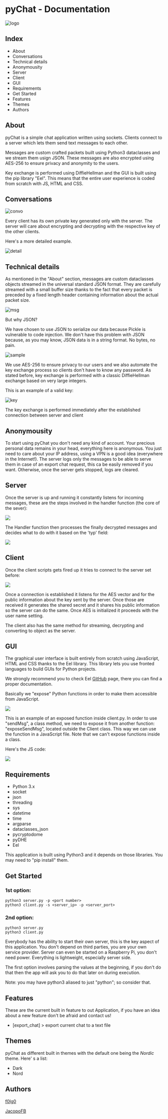 # pyChat - Documentation

![logo](/media/leonardo/Leonardo/code/git/chatroom/wireframes/PNG/logo.png)

## Index

* About
* Conversations
* Technical details
* Anonymousity
* Server
* Client
* GUI
* Requirements
* Get Started
* Features
* Themes
* Authors

## About

pyChat is a simple chat application written using sockets.  Clients connect to a server which lets them send text messages to each  other.

Messages are custom crafted packets built using Python3 dataclasses and we stream them usign JSON. These messages are also encrypted using AES-256 to  ensure privacy and anonymity to the users.

Key exchange is performed using DiffieHellman and the GUI is built  using the pip library "Eel". This means that the entire user experience is coded from scratch with JS, HTML and CSS.

## Conversations

![convo](pics/convo.png)

Every client has its own private key generated only with the server. The server will care about encrypting and decrypting with the respective key of the other clients.

Here's a more detailed example.

![detail](pics/detail.png)

## Technical details

As mentioned in the "About" section, messages are custom dataclasses objects streamed in the universal standard JSON format. They are carefully streamed with a small buffer size thanks to the fact that every packet is preceded by a fixed length header containing information about the actual packet size.  

![msg](pics/msg.png)

But why JSON?

We have chosen to use JSON to serialize our data because Pickle is vulnerable to code injection. We don't have this problem with JSON because, as you may know, JSON data is in a string format. No bytes, no pain.

![sample](pics/sample.png)

We use AES-256 to ensure privacy to our users and we also automate the key exchange process so clients don't have to know any password.
As stated before, key exchange is performed with a classic DiffieHellman exchange based on very large integers.

This is an example of a valid key:

![key](pics/ex.png)

The key exchange is performed immediately after the established connection between server and client

## Anonymousity

To start using pyChat you don't need any kind of account. Your precious personal data remains in your head, everything here is  anonymous. You just need to care about your IP address, using a VPN is a good idea (everywhere in the Internet!). The server logs only the messages to be able to serve them in case of an export chat request, this ca be easily removed if you want. Otherwise, once the server gets stopped, logs are cleared.

## Server

Once the server is up and running it constantly listens for incoming messages, these are the steps involved in the handler function (the core of the sever):

![](pics/steps.png)

The Handler function then processes the finally decrypted messages and decides what to do with it based on the 'typ' field:

![](pics/handler.png)



## Client

Once the client scripts gets fired up it tries to connect to the server set before:

![](pics/connect.png)

Once a connection is established it listens for the AES vector and for the public information about the key sent by the server. Once those are received it generates the shared secret and it shares his public information so the server can do the same. Once AES is initialized it proceeds with the user name setting.

The client also has the same method for streaming, decrypting and converting to object as the server.

## GUI

The graphical user interface is built entirely from scratch using JavaScript, HTML and CSS thanks to the Eel library. This library lets you use fronted languages to build GUIs for Python projects.

We strongly recommend you to check Eel [GitHub](https://github.com/samuelhwilliams/Eel) page, there you can find a proper documentation.

Basically we "expose" Python functions in order to make them accessible from JavaScript.

![](pics/exposed.png)

This is an example of an exposed function inside client.py. In order to use "sendMsg", a class method, we need to expose it from another function: "exposeSendMsg", located outside the Client class. This way we can use the function in a JavaScript file. Note that we can't expose functions inside a class.

Here's the JS code:

![](pics/exposed_js.png)

## Requirements

- Python 3.x
- socket
- json
- threading
- sys
- datetime
- time
- argparse
- dataclasses_json
- pycryptodome
- pyDHE
- Eel

This application is built using Python3 and it depends on those libraries. You may need to "pip install" them.

## Get Started

### 1st option:

```
python3 server.py -p <port number>
python3 client.py -s <server_ip> -p <server_port>
```

### 2nd option:

```
python3 server.py
python3 client.py
```

Everybody has the ability to start their own server, this is the key aspect of this application. You don't depend on third parties, you are your own service provider. Server can even be started on a Raspberry Pi, you don't need power. Everything is lightweight, especially server side.

The first option involves parsing the values at the beginning, if you don't do that then the app will ask you to do that later on during execution.

Note: you may have python3 aliased to just "python"; so consider that.

## Features

These are the current built in feature to out Application, if you have an idea about a new feature don't be afraid and contact us!

- [export_chat] > export current chat to a text file

## Themes

pyChat as different built in themes with the default one being the *Nordic* theme. Here' s a list:

* Dark
* Nord

## Authors

[f0lg0](https://github.com/f0lg0)

[JacopoFB](https://github.com/JacopoFB)
